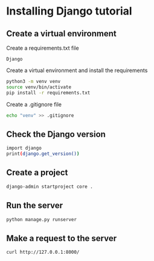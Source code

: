 # Installing Django tutorial

## Create a virtual environment

Create a requirements.txt file

```
Django
```

Create a virtual environment and install the requirements

```bash
python3 -m venv venv
source venv/bin/activate
pip install -r requirements.txt
```

Create a .gitignore file

```bash
echo "venv" >> .gitignore
```

## Check the Django version

```bash
import django
print(django.get_version())
```
## Create a project

```bash
django-admin startproject core .
```

## Run the server

```bash
python manage.py runserver
```

## Make a request to the server

```bash
curl http://127.0.0.1:8000/
```

```bash 